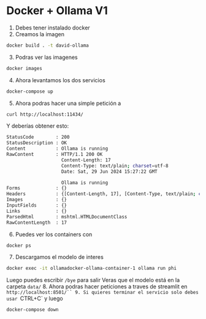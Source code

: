 # Docker + Ollama V1
1. Debes tener instalado docker
2. Creamos la imagen 
```bash
docker build . -t david-ollama
```
3. Podras ver las imagenes
```bash
docker images
```
4. Ahora levantamos los dos servicios
```bash
docker-compose up
```
5. Ahora podras hacer una simple petición a 
```bash
curl http://localhost:11434/
```
Y deberías obtener esto:
```bash
StatusCode        : 200
StatusDescription : OK
Content           : Ollama is running
RawContent        : HTTP/1.1 200 OK
                    Content-Length: 17
                    Content-Type: text/plain; charset=utf-8
                    Date: Sat, 29 Jun 2024 15:27:22 GMT

                    Ollama is running
Forms             : {}
Headers           : {[Content-Length, 17], [Content-Type, text/plain; charset=utf-8], [Date, Sat, 29 Jun 2024 15:27:22 GMT]}
Images            : {}
InputFields       : {}
Links             : {}
ParsedHtml        : mshtml.HTMLDocumentClass
RawContentLength  : 17
```
6. Puedes ver los containers con 
```bash
docker ps
```
7. Descargamos el modelo de interes
```bash
docker exec -it ollamadocker-ollama-container-1 ollama run phi
```
Luego puedes escribir `/bye` para salir
Veras que el modelo está en la carpeta `data/`
8. Ahora podras hacer peticiones a traves de streamlit en `http://localhost:8501/``
9. Si quieres terminar el servicio solo debes usar `CTRL+C` y luego
```bash
docker-compose down
```

